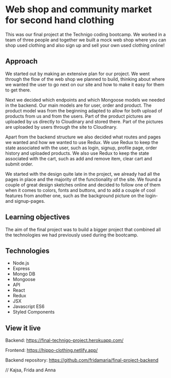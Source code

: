 # Web shop and community market for second hand clothing

This was our final project at the Technigo coding bootcamp. We worked in a team of three people and together we built a mock web shop where you can shop used clothing and also sign up and sell your own used clothing online!

## Approach

We started out by making an extensive plan for our project. We went through the flow of the web shop we planned to build, thinking about where we wanted the user to go next on our site and how to make it easy for them to get there. 

Next we decided which endpoints and which Mongoose models we needed in the backend. Our main models are for user, order and product. The product model was from the beginning adapted to allow for both upload of products from us and from the users. Part of the product pictures are uploaded by us directly to Cloudinary and stored there. Part of the pictures are uploaded by users through the site to Cloudinary. 

Apart from the backend structure we also decided what routes and pages we wanted and how we wanted to use Redux. We use Redux to keep the state associated with the user, such as login, signup, profile page, order history and uploaded products. We also use Redux to keep the state associated with the cart, such as add and remove item, clear cart and submit order. 

We started with the design quite late in the project, we already had all the pages in place and the majority of the functionality of the site. We found a couple of great design sketches online and decided to follow one of them when it comes to colors, fonts and buttons, and to add a couple of cool features from another one, such as the background picture on the login- and signup-pages. 

## Learning objectives

The aim of the final project was to build a bigger project that combined all the technologies we had previously used during the bootcamp. 

## Technologies

- Node.js
- Express
- Mongo DB
- Mongoose
- API
- React
- Redux
- JSX
- Javascript ES6
- Styled Components

## View it live

Backend: https://final-technigo-project.herokuapp.com/

Frontend: https://hippo-clothing.netlify.app/

Backend repository: https://github.com/fridamaria/final-project-backend 


// Kajsa, Frida and Anna
